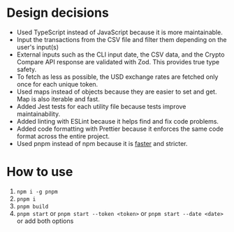 # Design decisions

- Used TypeScript instead of JavaScript because it is more maintainable.
- Input the transactions from the CSV file and filter them depending on the user's input(s)
- External inputs such as the CLI input date, the CSV data, and the Crypto Compare API response are validated with Zod. This provides true type safety.
- To fetch as less as possible, the USD exchange rates are fetched only once for each unique token.
- Used maps instead of objects because they are easier to set and get. Map is also iterable and fast.
- Added Jest tests for each utility file because tests improve maintainability.
- Added linting with ESLint because it helps find and fix code problems.
- Added code formatting with Prettier because it enforces the same code format across the entire project.
- Used pnpm instead of npm because it is [faster](https://pnpm.io/benchmarks) and stricter.

# How to use

1. `npm i -g pnpm`
2. `pnpm i`
3. `pnpm build`
4. `pnpm start` or `pnpm start --token <token>` or `pnpm start --date <date>` or add both options
